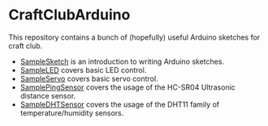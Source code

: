 # CraftClubArduino

This repository contains a bunch of (hopefully) useful Arduino sketches for craft club.

* [SampleSketch](https://github.com/Kimbsy/CraftClubArduino/blob/master/SampleSketch/SampleSketch.ino) is an introduction to writing Arduino sketches.
* [SampleLED](https://github.com/Kimbsy/CraftClubArduino/blob/master/SampleLED/SampleLED.ino) covers basic LED control.
* [SampleServo](https://github.com/Kimbsy/CraftClubArduino/blob/master/SampleServo/SampleServo.ino) covers basic servo control.
* [SamplePingSensor](https://github.com/Kimbsy/CraftClubArduino/blob/master/SamplePingSensor/SamplePingSensor.ino) covers the usage of the HC-SR04 Ultrasonic distance sensor.
* [SampleDHTSensor](https://github.com/Kimbsy/CraftClubArduino/blob/master/SampleDHTSensor/SampleDHTSensor.ino) covers the usage of the DHT11 family of temperature/humidity sensors.